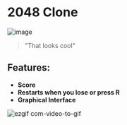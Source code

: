# 2048 Clone 

![image](https://github.com/aiden10/2048/assets/51337166/fa82803d-9659-49b1-8c5e-3c2d4d7a8085)
> "That looks cool"

## Features:
  * **Score**
  * **Restarts when you lose or press R**
  * **Graphical Interface**

![ezgif com-video-to-gif](https://github.com/aiden10/2048/assets/51337166/f7cda98d-7b1f-47e5-a52c-184da3e90684)
